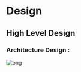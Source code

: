 # Design

## High Level Design 
### Architecture Design :
![png](https://user-images.githubusercontent.com/42568338/114740059-1e459100-9d67-11eb-97bf-0b09d856ef9c.png)



